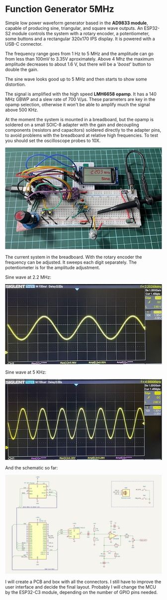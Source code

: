 # Function Generator 5MHz

Simple low power waveform generator based in the **AD9833 module**, capable of producing sine, triangular, and square wave outputs.
An ESP32-S2 module controls the system with a rotary encoder, a potentiometer, some buttons and a rectangular 320x170 IPS display. It is powered with a USB-C connector. 

The frequency range goes from 1 Hz to 5 MHz and the amplitude can go from less than 100mV to 3.35V aproximately.
Above 4 Mhz the maximum amplitude decreases to about 1.6 V, but there will be a '*boost*' button to double the gain.

The sine wave looks good up to 5 MHz and then starts to show some distortion.

The signal is amplified with the high speed **LMH6658 opamp**. It has a 140 MHz GBWP and a slew rate of 700 V/μs.  These parameters are key in the opamp selection, otherwise it won't be able to amplify much the signal above 500 KHz.

At the moment the system is mounted in a breadboard, but the opamp is soldered on a small SOIC-8 adapter with the gain and decoupling components (resistors and capacitors) soldered directly to the adapter pins, to avoid problems with the breadboard at relative high frequencies.
To test you should set the oscilloscope probes to 10X.


![Function generator](/img/func_gen.jpg)

The current system in the breadboard. With the rotary encoder the frequency can be adjusted. It sweeps each digit separately.  The potentiometer is for the amplitude adjustment. 


Sine wave at 2.2 MHz:

![Function generator](/img/2_2MHz.jpg)


Sine wave at 5 KHz:

![Function generator](/img/5khz.jpg)

And the schematic so far:

![Function generator](/img/func_gen_sch.jpg)

I will create a PCB and box with all the connectors. I still have to improve the user interface and decide the final layout.
Probably I will change the MCU by the ESP32-C3 module, depending on the number of GPIO pins needed.
